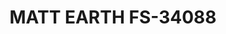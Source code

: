 ---
layout: product
title: "MATT EARTH FS-34088"
price: "300" 
desc: "Akrilna boja 17mL - Metalik"
img_path: "/assets/img/AMMO.F-507.webp"
brand: "AMMO"
available: false
special_offer: false
new: false
soon: false
cat: "020000"
subcat: "020100"
subsubcat: "020101"
sifra: "AMMO.F-507"
popular: false
spec: false
---